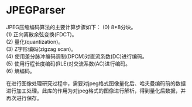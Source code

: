 JPEGParser
==========
JPEG压缩编码算法的主要计算步骤如下：
(0) 8*8分块。  
(1) 正向离散余弦变换(FDCT)。  
(2) 量化(quantization)。  
(3) Z字形编码(zigzag scan)。  
(4) 使用差分脉冲编码调制(DPCM)对直流系数(DC)进行编码。  
(5) 使用行程长度编码(RLE)对交流系数(AC)进行编码。  
(6) 熵编码。  

在进行图像处理研究过程中，需要对jpeg格式图像量化后、哈夫曼编码前的数据进行加工处理。此库的作用为对jpeg格式的图像进行解析，得到量化后数据，并再次进行保存。  
